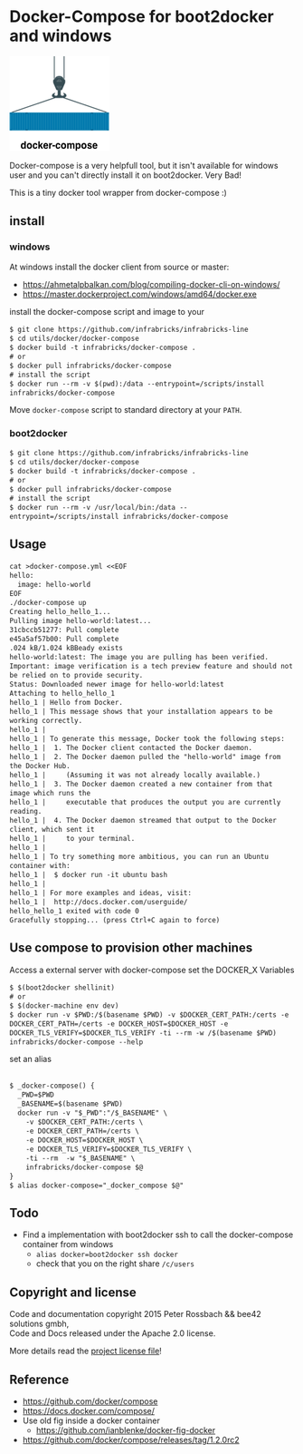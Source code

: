 # Docker-Compose for boot2docker and windows

![logo](https://raw.githubusercontent.com/infrabricks/docker-compose/master/logo.png)

Docker-compose is a very helpfull tool, but it isn't available for windows user and you can't directly install it on boot2docker. Very Bad!

This is a tiny docker tool wrapper from docker-compose :)

## install

### windows

At windows install the docker client
from source or master:

* https://ahmetalpbalkan.com/blog/compiling-docker-cli-on-windows/
* https://master.dockerproject.com/windows/amd64/docker.exe

install the docker-compose script and image to your

```
$ git clone https://github.com/infrabricks/infrabricks-line
$ cd utils/docker/docker-compose
$ docker build -t infrabricks/docker-compose .
# or
$ docker pull infrabricks/docker-compose
# install the script
$ docker run --rm -v $(pwd):/data --entrypoint=/scripts/install infrabricks/docker-compose
```

Move `docker-compose` script to standard directory at your `PATH`.

### boot2docker

```
$ git clone https://github.com/infrabricks/infrabricks-line
$ cd utils/docker/docker-compose
$ docker build -t infrabricks/docker-compose .
# or
$ docker pull infrabricks/docker-compose
# install the script
$ docker run --rm -v /usr/local/bin:/data --entrypoint=/scripts/install infrabricks/docker-compose
```

## Usage

```
cat >docker-compose.yml <<EOF
hello:
  image: hello-world
EOF
./docker-compose up
Creating hello_hello_1...
Pulling image hello-world:latest...
31cbccb51277: Pull complete
e45a5af57b00: Pull complete
.024 kB/1.024 kBBeady exists
hello-world:latest: The image you are pulling has been verified. Important: image verification is a tech preview feature and should not be relied on to provide security.
Status: Downloaded newer image for hello-world:latest
Attaching to hello_hello_1
hello_1 | Hello from Docker.
hello_1 | This message shows that your installation appears to be working correctly.
hello_1 |
hello_1 | To generate this message, Docker took the following steps:
hello_1 |  1. The Docker client contacted the Docker daemon.
hello_1 |  2. The Docker daemon pulled the "hello-world" image from the Docker Hub.
hello_1 |     (Assuming it was not already locally available.)
hello_1 |  3. The Docker daemon created a new container from that image which runs the
hello_1 |     executable that produces the output you are currently reading.
hello_1 |  4. The Docker daemon streamed that output to the Docker client, which sent it
hello_1 |     to your terminal.
hello_1 |
hello_1 | To try something more ambitious, you can run an Ubuntu container with:
hello_1 |  $ docker run -it ubuntu bash
hello_1 |
hello_1 | For more examples and ideas, visit:
hello_1 |  http://docs.docker.com/userguide/
hello_hello_1 exited with code 0
Gracefully stopping... (press Ctrl+C again to force)
```

## Use compose to provision other machines

Access a external server with docker-compose set the
DOCKER_X Variables

```
$ $(boot2docker shellinit)
# or
$ $(docker-machine env dev)
$ docker run -v $PWD:/$(basename $PWD) -v $DOCKER_CERT_PATH:/certs -e DOCKER_CERT_PATH=/certs -e DOCKER_HOST=$DOCKER_HOST -e DOCKER_TLS_VERIFY=$DOCKER_TLS_VERIFY -ti --rm -w /$(basename $PWD) infrabricks/docker-compose --help
```

set an alias

```

$ _docker-compose() {
  _PWD=$PWD
  _BASENAME=$(basename $PWD)
  docker run -v "$_PWD":"/$_BASENAME" \
    -v $DOCKER_CERT_PATH:/certs \
    -e DOCKER_CERT_PATH=/certs \
    -e DOCKER_HOST=$DOCKER_HOST \
    -e DOCKER_TLS_VERIFY=$DOCKER_TLS_VERIFY \
    -ti --rm  -w "$_BASENAME" \
    infrabricks/docker-compose $@
}
$ alias docker-compose="_docker_compose $@"
```

## Todo

* Find a implementation with boot2docker ssh to call the docker-compose container from windows
  * `alias docker=boot2docker ssh docker`
  * check that you on the right share `/c/users`

## Copyright and license

Code and documentation copyright 2015 Peter Rossbach && bee42 solutions gmbh, <br/>
Code and Docs released under the Apache 2.0 license.


More details read the [project license file](https://raw.githubusercontent.com/infrabricks/docker-compose/master/LICENSE)!

## Reference

* https://github.com/docker/compose
* https://docs.docker.com/compose/
* Use old fig inside a docker container
  * https://github.com/ianblenke/docker-fig-docker
* https://github.com/docker/compose/releases/tag/1.2.0rc2
